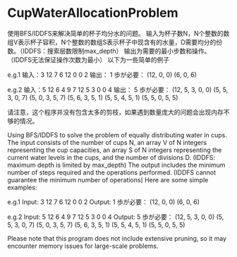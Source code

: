 # CupWaterAllocationProblem

使用BFS/IDDFS来解决简单的杯子均分水的问题。
输入为杯子数N，N个整数的数组V表示杯子容积，N个整数的数组S表示杯子中现含有的水量，D需要均分的份数。（IDDFS：搜索层数限制max_depth）
输出为需要的最小步数和操作。（IDDFS无法保证操作次数为最小）
以下为一些简单的例子

e.g.1
输入：3
     12 7 6
     12 0 0
     2
输出：
    1 歩が必要：
    (12, 0, 0)
    (6, 0, 6)

e.g.2
输入：5
     12 6 4 9 7
     12 5 3 0 0
     4
输出：
     5 歩が必要：
    (12, 5, 3, 0, 0)
    (5, 5, 3, 0, 7)
    (5, 0, 3, 5, 7)
    (5, 6, 3, 5, 1)
    (5, 5, 4, 5, 1)
    (5, 5, 0, 5, 5)
    
请注意，这个程序并没有包含太多的剪枝，如果遇到数量庞大的问题会出现内存不够的情况。

Using BFS/IDDFS to solve the problem of equally distributing water in cups. The input consists of the number of cups N, an array V of N integers representing the cup capacities, an array S of N integers representing the current water levels in the cups, and the number of divisions D. (IDDFS: maximum depth is limited by max_depth)
The output includes the minimum number of steps required and the operations performed. (IDDFS cannot guarantee the minimum number of operations)
Here are some simple examples:

e.g.1
Input: 3
       12 7 6
       12 0 0
       2
Output:
       1 歩が必要：
       (12, 0, 0)
       (6, 0, 6)

e.g.2
Input: 5
       12 6 4 9 7
       12 5 3 0 0
       4
Output:
        5 歩が必要：
       (12, 5, 3, 0, 0)
       (5, 5, 3, 0, 7)
       (5, 0, 3, 5, 7)
       (5, 6, 3, 5, 1)
       (5, 5, 4, 5, 1)
       (5, 5, 0, 5, 5)

Please note that this program does not include extensive pruning, so it may encounter memory issues for large-scale problems.

